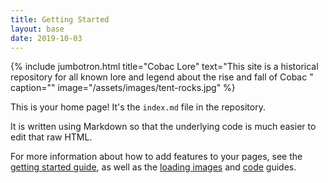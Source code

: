 ```yaml
---
title: Getting Started
layout: base
date: 2019-10-03
---
```


{% include jumbotron.html
  title="Cobac Lore"
  text="This site is a historical repository for all known lore and legend about the rise and fall of Cobac "
  caption=""
  image="/assets/images/tent-rocks.jpg"
%}

This is your home page! It's the `index.md` file in the repository.

It is written using Markdown so that the underlying code is much easier to edit that raw HTML.

For more information about how to add features to your pages, see the [getting started guide](guides/getting-started), as well as the [loading images](guides/loading-images) and [code](guides/code) guides.
